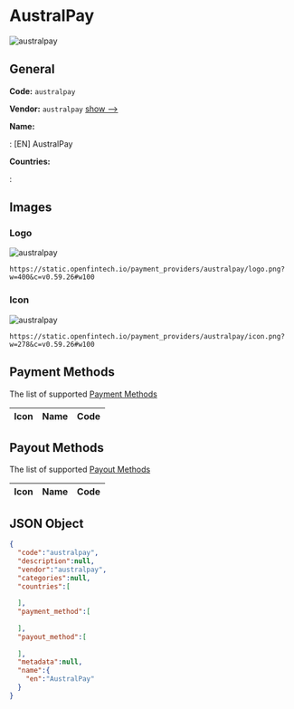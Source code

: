 
# AustralPay 
![australpay](https://static.openfintech.io/payment_providers/australpay/logo.png?w=400&c=v0.59.26#w100)  

## General 
 
**Code:** `australpay` 
 
**Vendor:** `australpay` [show -->](/vendors/australpay/) 
 
**Name:** 
 
:	[EN] AustralPay 
 
 
**Countries:** 
 
: 

## Images 

### Logo 
 
![australpay](https://static.openfintech.io/payment_providers/australpay/logo.png?w=400&c=v0.59.26#w100)  

```
https://static.openfintech.io/payment_providers/australpay/logo.png?w=400&c=v0.59.26#w100
```  

### Icon 
 
![australpay](https://static.openfintech.io/payment_providers/australpay/icon.png?w=278&c=v0.59.26#w100)  

```
https://static.openfintech.io/payment_providers/australpay/icon.png?w=278&c=v0.59.26#w100
```  

## Payment Methods 
 
The list of supported [Payment Methods](/payment-methods/) 

|Icon|Name|Code| 
|:---:|:---:|:---:| 
 

## Payout Methods 
 
The list of supported [Payout Methods](/payout-methods/) 

|Icon|Name|Code| 
|:---:|:---:|:---:| 
 

## JSON Object 

```json
{
  "code":"australpay",
  "description":null,
  "vendor":"australpay",
  "categories":null,
  "countries":[
    
  ],
  "payment_method":[
    
  ],
  "payout_method":[
    
  ],
  "metadata":null,
  "name":{
    "en":"AustralPay"
  }
}
```  
